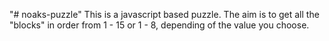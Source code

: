 "# noaks-puzzle" 
This is a javascript based puzzle. The aim is to get all the "blocks" in order from 1 - 15 or 1 - 8, depending of the value you choose.

